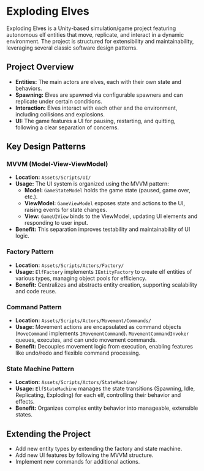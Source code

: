 # Exploding Elves

Exploding Elves is a Unity-based simulation/game project featuring autonomous elf entities that move, replicate, and interact in a dynamic environment. The project is structured for extensibility and maintainability, leveraging several classic software design patterns.

## Project Overview
- **Entities:** The main actors are elves, each with their own state and behaviors.
- **Spawning:** Elves are spawned via configurable spawners and can replicate under certain conditions.
- **Interaction:** Elves interact with each other and the environment, including collisions and explosions.
- **UI:** The game features a UI for pausing, restarting, and quitting, following a clear separation of concerns.

## Key Design Patterns

### MVVM (Model-View-ViewModel)
- **Location:** `Assets/Scripts/UI/`
- **Usage:** The UI system is organized using the MVVM pattern:
  - **Model:** `GameStateModel` holds the game state (paused, game over, etc.).
  - **ViewModel:** `GameViewModel` exposes state and actions to the UI, raising events for state changes.
  - **View:** `GameUIView` binds to the ViewModel, updating UI elements and responding to user input.
- **Benefit:** This separation improves testability and maintainability of UI logic.

### Factory Pattern
- **Location:** `Assets/Scripts/Actors/Factory/`
- **Usage:** `ElfFactory` implements `IEntityFactory` to create elf entities of various types, managing object pools for efficiency.
- **Benefit:** Centralizes and abstracts entity creation, supporting scalability and code reuse.

### Command Pattern
- **Location:** `Assets/Scripts/Actors/Movement/Commands/`
- **Usage:** Movement actions are encapsulated as command objects (`MoveCommand` implements `IMovementCommand`). `MovementCommandInvoker` queues, executes, and can undo movement commands.
- **Benefit:** Decouples movement logic from execution, enabling features like undo/redo and flexible command processing.

### State Machine Pattern
- **Location:** `Assets/Scripts/Actors/StateMachine/`
- **Usage:** `ElfStateMachine` manages the state transitions (Spawning, Idle, Replicating, Exploding) for each elf, controlling their behavior and effects.
- **Benefit:** Organizes complex entity behavior into manageable, extensible states.

## Extending the Project
- Add new entity types by extending the factory and state machine.
- Add new UI features by following the MVVM structure.
- Implement new commands for additional actions.
